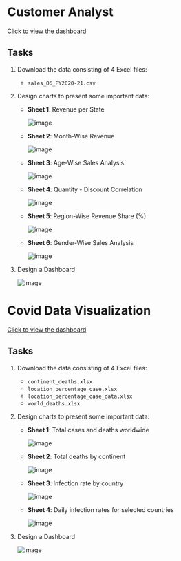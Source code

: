 # Customer Analyst

[Click to view the dashboard](https://public.tableau.com/app/profile/trung.dang.viet/viz/CustomerAnalysis_17333148415670/CustomerAnalysis#1)

## Tasks

1. Download the data consisting of 4 Excel files:
   - `sales_06_FY2020-21.csv`
   

2. Design charts to present some important data:
   - **Sheet 1**: Revenue per State
     
       ![image](![image](https://github.com/user-attachments/assets/9b5baf85-eb88-445e-92d2-e391b12b3a5a))
        
   - **Sheet 2**: Month-Wise Revenue
     
       ![image](![image](https://github.com/user-attachments/assets/12b1514d-c6b1-4569-84b2-1092a19c439a))

   - **Sheet 3**: Age-Wise Sales Analysis
     
       ![image](![image](https://github.com/user-attachments/assets/44ce5a83-ab43-47be-b1c4-8948fb18cad1))

   - **Sheet 4**: Quantity - Discount Correlation
     
       ![image](![image](https://github.com/user-attachments/assets/3664dfd0-b196-428e-a3f4-cbc3f35ea2e4))

   - **Sheet 5**: Region-Wise Revenue Share (%)

       ![image](![image](https://github.com/user-attachments/assets/7e48935d-5597-4a8b-a0c5-533b1aad65e0))
     
   - **Sheet 6**: Gender-Wise Sales Analysis

       ![image](![image](https://github.com/user-attachments/assets/eb24cfbc-280e-41dc-9c08-313136aea03f))
3. Design a Dashboard
   
    ![image](![image](https://github.com/user-attachments/assets/2cb00c8f-9393-482d-99da-af1e2b4a549d)
)


# Covid Data Visualization

[Click to view the dashboard](https://public.tableau.com/app/profile/trung.dang.viet/viz/Covid_Tableau_17251785773840/Dashboard1?publish=yes)

## Tasks

1. Download the data consisting of 4 Excel files:
   - `continent_deaths.xlsx`
   - `location_percentage_case.xlsx`
   - `location_percentage_case_data.xlsx`
   - `world_deaths.xlsx`

2. Design charts to present some important data:
   - **Sheet 1**: Total cases and deaths worldwide
     
       ![image](https://github.com/user-attachments/assets/b97c608b-1cc7-4690-a901-aa93707fb35c)
        
   - **Sheet 2**: Total deaths by continent
     
       ![image](https://github.com/user-attachments/assets/040ef27f-81fd-487e-932d-8ea2022ac20c)

   - **Sheet 3**: Infection rate by country
     
       ![image](https://github.com/user-attachments/assets/66d372fc-c1a3-4482-ab85-c7afc0dd7feb)

   - **Sheet 4**: Daily infection rates for selected countries
     
       ![image](https://github.com/user-attachments/assets/d1537db0-99a3-4291-bba0-5c3289246d25)

3. Design a Dashboard
   
    ![image](https://github.com/user-attachments/assets/234ffb85-03fb-4aa7-a74c-79d3c7171fcc)

